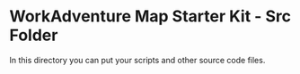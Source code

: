 # WorkAdventure Map Starter Kit - Src Folder

In this directory you can put your scripts and other source code files.
